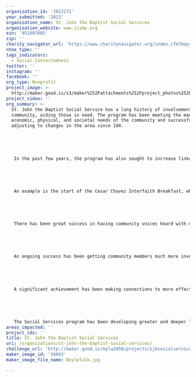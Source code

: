 ```yaml
---
organization_id: '2013171'
year_submitted: '2013'
organization_name: St. John the Baptist Social Services
organization_website: www.sjsbp.org
ein: '951897685'
zip: ''
charity_navigator_url: 'https://www.charitynavigator.org/index.cfm?bay=search.profile&ein=951897685'
ntee_type: ''
tags_indicators:
  - Social Connectedness
twitter: ''
instagram: ''
facebook: ''
org_type: Nonprofit
project_image: >-
  http://maker.good.is/s3/maker%252Fattachments%252Fproject_photos%252Fimages%252F16663%252Fdisplay%252FBoyleTalk.jpg=c570x385
project_video: ''
org_summary: >-
  St. John the Baptist Social Service has a long history of involvement in the
  community, aiding those in need. The program has been meeting the many
  economic, physical, and societal needs of the community and successfully
  adjusting to changes in the area since 194.
   
   
   
   
   
   In the past few years, the program has also sought to increase linkages between different parts of society. Baldwin Park and surrounding cities have had some issues with having government, business, organizations, and the population working together such as with redevelopment issues. 
   
   
   
   
   
   An example is the start of the Cesar Chavez Interfaith Breakfast, which for the first time brought together community leaders, business owners, labor leaders, clergy from several denominations, public sector employees, and politicians together in a non-formal gathering. The event allows people to meet others while also hearing different perspectives, such as a rabbi who worked with Cesar Chavez to a local graduate who has become principal of one of the cityâ€™s high schools. Attendees leave with new contacts and possibilities.
   
   
   
   
   
   There has been great success in having community voices heard with more influence at city hall. After a fatal traffic accident, the program teamed with LA Voice and other congregations to seek a solution to an ongoing danger. This combined campaign led to a rapid decision by the city to install a new traffic light, which is now in service. The campaign prompted local officials to act far faster than normal.
   
   
   
   
   
   An ongoing success has been getting community members much more involved in local issues. An example is the cityâ€™s study of whether to retain the local police department or contract with the Los Angeles Sheriffâ€™s Department. Now, community members are attending hearings, giving their opinions and staying informed of events in the debate. In previous years this process would largely have been ignored by the public and not been influenced by their views. The local officials now know their decisions are being monitored. Creating public accountability is a major gain for this area.
   
   
   
   
   
   A significant achievement has been making connections to more effectively serve those in need, something that before was more provincial. The Social Services program has adjusted the annual Thanksgiving food drive to partner with the school district and their family liaison officers to identify people in need. This has led to a much better evaluation of the needs of the community and reduced fraud. Now, verified families in need have Thanksgiving food boxes delivered to their homes. This partnership is helping both parties ensure aid is effective to maximize results. 
   
   
   
   
   
   The Social Services program has been developing greater and deeper linkages in the community to provide better delivery of resources. This project will take this process even further to yield wonderful dividends. The foundation of social connectedness has been established; now, the program looks to grow the structure.
areas_impacted: ''
project_ids: ''
title: St. John the Baptist Social Services
uri: /organizations/st-john-the-baptist-social-services/
challenge_url: 'http://maker.good.is/myla2050/projects/sjbsocialservices.html'
maker_image_id: '16663'
maker_image_file_name: BoyleTalk.jpg

---
```

